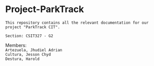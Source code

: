 # Project-ParkTrack
<code>This repository contains all the relevant documentation for our project "ParkTrack CIT". </code>

<code>Section: CSIT327 - G2</code>

Members:<br>
<code>Artezuela, Jhudiel Adrian</code><br>
<code>Cultura, Jesson Chyd</code><br>
<code>Destura, Harold</code>

